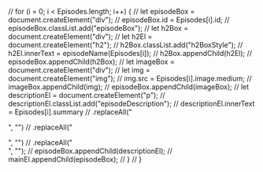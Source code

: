 //   for (i = 0; i < Episodes.length; i++) {
//     let episodeBox = document.createElement("div");
//     episodeBox.id = Episodes[i].id;
//     episodeBox.classList.add("episodeBox");
//     let h2Box = document.createElement("div");
//     let h2El = document.createElement("h2");
//     h2Box.classList.add("h2BoxStyle");
//     h2El.innerText = episodeName(Episodes[i]);
//     h2Box.appendChild(h2El);
//     episodeBox.appendChild(h2Box);
//     let imageBox = document.createElement("div");
//     let img = document.createElement("img");
//     img.src = Episodes[i].image.medium;
//     imageBox.appendChild(img);
//     episodeBox.appendChild(imageBox);
//     let descriptionEl = document.createElement("p");
//     descriptionEl.classList.add("episodeDescription");
//     descriptionEl.innerText = Episodes[i].summary
//       .replaceAll("<p>", "")
//       .replaceAll("</p>", "")
//       .replaceAll("<br>", "");
//     episodeBox.appendChild(descriptionEl);
//     mainEl.appendChild(episodeBox);
//   }
// }
